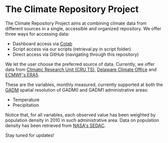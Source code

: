 # The Climate Repository Project

The Climate Repository Project aims at combining climate data from different sources in a single, accessible and organized repository. We offer three ways for accessing data:
- Dashboard access via [Colab](https://colab.research.google.com/drive/15bUqv40_06nZJp3Js4b0muO8vMzJbOO_?usp=sharing)
- Script access via our scripts (retrieval.py in script folder)
- Direct access via GitHub (navigating through this repository)

We let the user choose the preferred source of data. Currently, we offer data from [Climatic Research Unit (CRU TS)](https://www.uea.ac.uk/groups-and-centres/climatic-research-unit), [Delaware Climate Office](https://climate.udel.edu/) and [ECMWF's ERA5](https://www.ecmwf.int/). 

These are the variables, monthly measured, currently supported at both the [GADM](https://gadm.org/) spatial resolution of GADM0 and GADM1 administrative areas:
- Temperature
- Precipitation

Notice that, for all variables, each observed value has been weighted by population density in 2010 in such administrative area. Data on population density has been retrieved from [NASA's SEDAC](https://sedac.ciesin.columbia.edu/data/set/gpw-v4-population-density-rev11). 

Stay tuned for updates!
